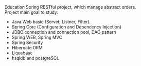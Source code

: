Education Spring RESTful project, which manage abstract orders.  
Project main goal to study:
 - Java Web basic (Servet, Listner, Filter).
 - Spring Core (Configuration and Dependency Injection)
 - JDBC connection and connection pool, DAO pattern
 - Spring WEB, Spring MVC
 - Spring Security
 - Hibernate ORM
 - Liquabase
 - hsqldb and postgreSQL
 
